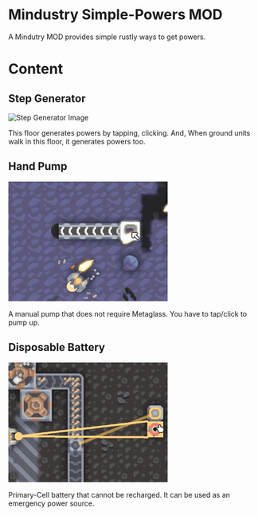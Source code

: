 # Mindustry Simple-Powers MOD
A Mindutry MOD provides simple rustly ways to get powers.

# Content

## Step Generator

![Step Generator Image](content/step-generator.gif)

This floor generates powers by tapping, clicking.
And, When ground units walk in this floor, it generates powers too.

## Hand Pump

![Hand Pump Image](content/hand-pump.gif)

A manual pump that does not require Metaglass.
You have to tap/click to pump up.


## Disposable Battery

![Disposable Battery Image](content/dry-battery.gif)

Primary-Cell battery that cannot be recharged.
It can be used as an emergency power source.


